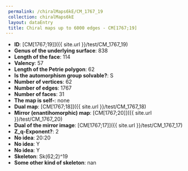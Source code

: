 ```yaml
--- 
 permalink: /chiralMaps6kE/CM_1767_19 
 collection: chiralMaps6kE
 layout: dataEntry
 title: Chiral maps up to 6000 edges - CM[1767;19]
---
```


- **ID**: [CM[1767;19]]({{ site.url }}/test/CM_1767_19)
- **Genus of the underlying surface**: 838
- **Length of the face**: 114
- **Valency**: 57
- **Length of the Petrie polygon**: 62
- **Is the automorphism group solvable?**: S
- **Number of vertices**: 62
- **Number of edges**: 1767
- **Number of faces**: 31
- **The map is self-**: none
- **Dual map**: [CM[1767;18]]({{ site.url }}/test/CM_1767_18)
- **Mirror (enantihomorphic) map**: [CM[1767;20]]({{ site.url }}/test/CM_1767_20)
- **Dual of the mirror image**: [CM[1767;17]]({{ site.url }}/test/CM_1767_17)
- **Z_q-Exponent?**: 2
- **No idea**:  20:20
- **No idea**: Y
- **No idea**: Y
- **Skeleton**: Sk(62;2)^19
- **Some other kind of skeleton**: nan

